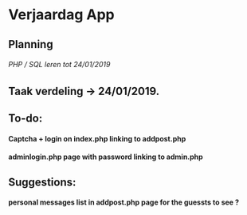 # Verjaardag App

## Planning

###### PHP / SQL leren tot 24/01/2019

## Taak verdeling -> 24/01/2019.


## To-do:
#### Captcha + login on index.php linking to addpost.php
#### adminlogin.php page with password linking to admin.php

## Suggestions:
#### personal messages list in addpost.php page for the guessts to see ?
